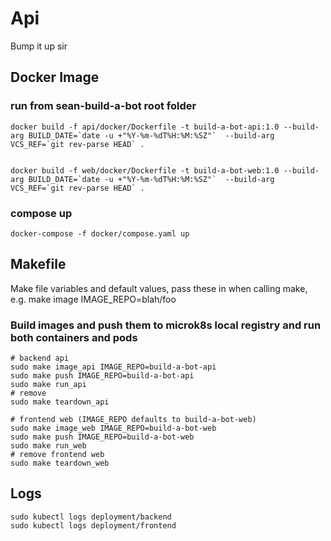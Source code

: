 # Api

Bump it up sir

## Docker Image

### run from sean-build-a-bot root folder

```
docker build -f api/docker/Dockerfile -t build-a-bot-api:1.0 --build-arg BUILD_DATE=`date -u +"%Y-%m-%dT%H:%M:%SZ"`  --build-arg VCS_REF=`git rev-parse HEAD` .


docker build -f web/docker/Dockerfile -t build-a-bot-web:1.0 --build-arg BUILD_DATE=`date -u +"%Y-%m-%dT%H:%M:%SZ"`  --build-arg VCS_REF=`git rev-parse HEAD` .
```

### compose up

```
docker-compose -f docker/compose.yaml up
```

## Makefile

Make file variables and default values, pass these in when calling make, e.g. make image IMAGE_REPO=blah/foo

### Build images and push them to microk8s local registry and run both containers and pods

```
# backend api
sudo make image_api IMAGE_REPO=build-a-bot-api
sudo make push IMAGE_REPO=build-a-bot-api
sudo make run_api
# remove
sudo make teardown_api

# frontend web (IMAGE_REPO defaults to build-a-bot-web)
sudo make image_web IMAGE_REPO=build-a-bot-web
sudo make push IMAGE_REPO=build-a-bot-web
sudo make run_web
# remove frontend web
sudo make teardown_web

```

## Logs

```
sudo kubectl logs deployment/backend
sudo kubectl logs deployment/frontend

```
